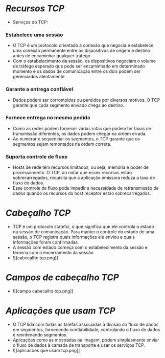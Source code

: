 # *Recursos TCP*

- Serviços do TCP:

### **Estabelece uma sessão**

- O TCP é um protocolo orientado à conexão que negocia e estabelece uma conexão permanente entre os dispositivos de origem e destino antes de encaminhar qualquer tráfego. 
- Com o estabelecimento da sessão, os dispositivos negociam o volume de tráfego esperado que pode ser encaminhado em determinado momento e os dados de comunicação entre os dois podem ser gerenciados atentamente. 

### **Garante a entrega confiável**

- Dados podem ser corrompidos ou perdidos por diversos motivos. O TCP  garante que cada segmento enviado chega ao destino.

### **Fornece entrega no mesmo pedido**

- Como as redes podem fornecer várias rotas que podem ter taxas de transmissão diferentes, os dados podem chegar na ordem errada. 
- Ao numerar e sequenciar os segmentos, o TCP garante que os segmentos sejam remontados na ordem correta.

### **Suporta controle de fluxo**

- Hosts de rede têm recursos limitados, ou seja, memória e poder de processamento. O TCP, ao notar que esses recursos estão sobrecarregados, requisita que a aplicação emissora reduza a taxa de fluxo de dados. 
- Esse controle de fluxo pode impedir a necessidade de retransmissão de dados quando os recursos do host receptor estão sobrecarregados. 

# *Cabeçalho TCP*

- TCP é um protocolo stateful, o que significa que ele controla o estado da sessão de comunicação. Para manter o controle do estado de uma sessão, o TCP registra quais informações ele enviou e quais informações foram confirmadas. 
- A sessão com estado começa com o estabelecimento da sessão e termina com o encerramento da sessão.
- ![[cabecalho tcp.png]]

# *Campos de cabeçalho TCP*

- ![[campo cabecalho tcp.png]]

# *Aplicações que usam TCP*

- O TCP lida com todas as tarefas associadas à divisão do fluxo de dados em segmentos, fornecendo confiabilidade, controlando o fluxo de dados e reordenando segmentos.
- Aplicações como as mostradas na imagem, podem simplesmente enviar o fluxo de dados à camada de transporte e usar os serviços TCP.
- ![[aplicacoes que usam tcp.png]]